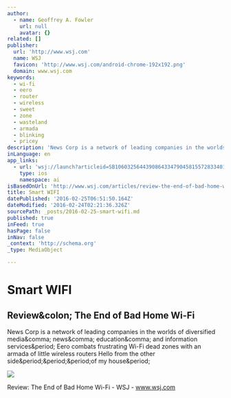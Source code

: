 ```yaml
---
author:
  - name: Geoffrey A. Fowler
    url: null
    avatar: {}
related: []
publisher:
  url: 'http://www.wsj.com'
  name: WSJ
  favicon: 'http://www.wsj.com/android-chrome-192x192.png'
  domain: www.wsj.com
keywords:
  - wi-fi
  - eero
  - router
  - wireless
  - sweet
  - zone
  - wasteland
  - armada
  - blinking
  - pricey
description: 'News Corp is a network of leading companies in the worlds of diversified media, news, education, and information services. Eero combats frustrating Wi-Fi dead zones with an armada of little wireless routers Hello from the other side...of my house.'
inLanguage: en
app_links:
  - url: 'wsj://launch?articleid=SB10603256443908643347904581557283340145542&headline=Eero%20review%3A%20The%20end%20of%20bad%20home%20Wi-Fi&weburl=http://www.wsj.com/articles/SB10603256443908643347904581557283340145542'
    type: ios
    namespace: ai
isBasedOnUrl: 'http://www.wsj.com/articles/review-the-end-of-bad-home-wi-fi-1456236474?mod=rss_Technology'
title: Smart WIFI
datePublished: '2016-02-25T06:51:50.164Z'
dateModified: '2016-02-24T02:21:36.326Z'
sourcePath: _posts/2016-02-25-smart-wifi.md
published: true
inFeed: true
hasPage: false
inNav: false
_context: 'http://schema.org'
_type: MediaObject

---
```

# Smart WIFI

<article style=""><h1>Review&amp;colon; The End of Bad Home Wi-Fi</h1><p>News Corp is a network of leading companies in the worlds of diversified media&amp;comma; news&amp;comma; education&amp;comma; and information services&amp;period; Eero combats frustrating Wi-Fi dead zones with an armada of little wireless routers Hello from the other side&amp;period;&amp;period;&amp;period;of my house&amp;period;</p><img src="http://si.wsj.net/public/resources/images/BN-MR575_PTECH0_G_20160219113647.jpg" /></article>

Review: The End of Bad Home Wi-Fi - WSJ - www.wsj.com